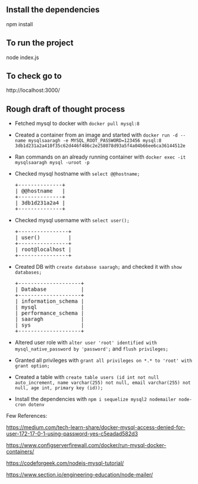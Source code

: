 ## Install the dependencies
npm install
## To run the project
node index.js
## To check go to
http://localhost:3000/

## Rough draft of thought process

- Fetched mysql to docker with
`docker pull mysql:8`

- Created a container from an image and started with
`docker run -d --name mysqlsaaragh -e MYSQL_ROOT_PASSWORD=123456 mysql:8 3db1d231a2a410f35c62d446f486c2e258078d93a5f4a04b66ee6ca36144512e`

- Ran commands on an already running container with
`docker exec -it mysqlsaaragh mysql -uroot -p`

- Checked mysql hostname with
`select @@hostname;`

  <pre>
  +--------------+
  | @@hostname   |
  +--------------+
  | 3db1d231a2a4 |
  +--------------+
  </pre>

- Checked mysql username with
`select user();`
  <pre>
  +----------------+
  | user()         |
  +----------------+
  | root@localhost |
  +----------------+
  </pre>

- Created DB with `create database saaragh;` and checked it with 
`show databases;`
  <pre>
  +--------------------+
  | Database           |
  +--------------------+
  | information_schema |
  | mysql              |
  | performance_schema |
  | saaragh            |
  | sys                |
  +--------------------+
  </pre>

- Altered user role with `alter user 'root' identified with mysql_native_password by 'password';` and `flush privileges;`

- Granted all privileges with `grant all privileges on *.* to 'root' with grant option;`

- Created a table with
`create table users (id int not null auto_increment, name varchar(255) not null, email varchar(255) not null, age int, primary key (id));`

- Install the dependencies with 
`npm i sequelize mysql2 nodemailer node-cron dotenv`

Few References:

https://medium.com/tech-learn-share/docker-mysql-access-denied-for-user-172-17-0-1-using-password-yes-c5eadad582d3

https://www.configserverfirewall.com/docker/run-mysql-docker-containers/

https://codeforgeek.com/nodejs-mysql-tutorial/

https://www.section.io/engineering-education/node-mailer/